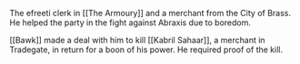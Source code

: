 The efreeti clerk in [[The Armoury]] and a merchant from the City of Brass. He helped the party in the fight against Abraxis due to boredom.

[[Bawk]] made a deal with him to kill [[Kabril Sahaar]], a merchant in Tradegate, in return for a boon of his power. He required proof of the kill.